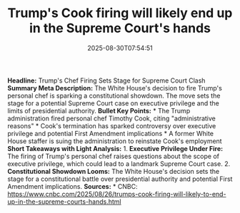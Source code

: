 ﻿---
title: "Trump's Cook firing will likely end up in the Supreme Court's hands"
date: "2025-08-30T07:54:51"
category: "Markets"
summary: ""
slug: "trumps cook firing will likely end up in the supreme courts "
source_urls:
  - "https://www.cnbc.com/2025/08/26/trumps-cook-firing-will-likely-to-end-up-in-the-supreme-courts-hands.html"
seo:
  title: "Trump's Cook firing will likely end up in the Supreme Court's hands | Hash n Hedge"
  description: ""
  keywords: ["news", "markets", "brief"]
---
**Headline:** Trump's Chef Firing Sets Stage for Supreme Court Clash  **Summary Meta Description:** The White House's decision to fire Trump's personal chef is sparking a constitutional showdown. The move sets the stage for a potential Supreme Court case on executive privilege and the limits of presidential authority.  **Bullet Key Points:**  * The Trump administration fired personal chef Timothy Cook, citing "administrative reasons" * Cook's termination has sparked controversy over executive privilege and potential First Amendment implications * A former White House staffer is suing the administration to reinstate Cook's employment  **Short Takeaways with Light Analysis:**  1. **Executive Privilege Under Fire:** The firing of Trump's personal chef raises questions about the scope of executive privilege, which could lead to a landmark Supreme Court case. 2. **Constitutional Showdown Looms:** The White House's decision sets the stage for a constitutional battle over presidential authority and potential First Amendment implications.  **Sources:**  * CNBC: https://www.cnbc.com/2025/08/26/trumps-cook-firing-will-likely-to-end-up-in-the-supreme-courts-hands.html 
